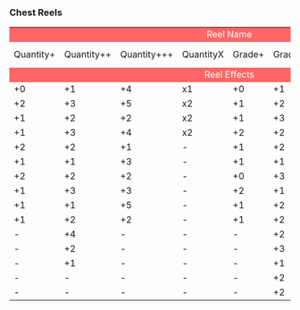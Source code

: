 <h3>Chest Reels</h3>

<!-- This table made by Excel -->
<!-- If you want to modify this table -->
<!-- You can add rows and columns manually -->
<!-- <tr> for rows and <td> for columns -->
<!-- Or go to Repositories of This Wiki -->
<!-- Then go into the folder wiki/en/table_of_contents/excels -->
<!-- Modify data through Excel (don't forget to upload the Excel file to the excels folder) -->

<table>
    <tr>
        <td colspan="9" bgcolor="#ff6666" style="color:#ffffff" align="center">Reel Name</td>
    </tr>
    <tr>
        <td>Quantity+</td>
        <td>Quantity++</td>
        <td>Quantity+++</td>
        <td>QuantityX</td>
        <td>Grade+</td>
        <td>Grade++</td>
        <td>Grade+++</td>
        <td>Money+</td>
        <td>Lucky Item</td>
    </tr>
    <tr>
        <td colspan="9" bgcolor="#ff6666" style="color:#ffffff" align="center">Reel Effects</td>
    </tr>
    <tr>
        <td>+0</td>
        <td>+1</td>
        <td>+4</td>
        <td>x1</td>
        <td>+0</td>
        <td>+1</td>
        <td>+4</td>
        <td>G+20</td>
        <td>x2</td>
    </tr>
    <tr>
        <td>+2</td>
        <td>+3</td>
        <td>+5</td>
        <td>x2</td>
        <td>+1</td>
        <td>+2</td>
        <td>+1</td>
        <td>G+20</td>
        <td>+1</td>
    </tr>
    <tr>
        <td>+1</td>
        <td>+2</td>
        <td>+2</td>
        <td>x2</td>
        <td>+1</td>
        <td>+3</td>
        <td>+3</td>
        <td>G+30</td>
        <td>+1</td>
    </tr>
    <tr>
        <td>+1</td>
        <td>+3</td>
        <td>+4</td>
        <td>x2</td>
        <td>+2</td>
        <td>+2</td>
        <td>+2</td>
        <td>G+20</td>
        <td>+1</td>
    </tr>
    <tr>
        <td>+2</td>
        <td>+2</td>
        <td>+1</td>
        <td>-</td>
        <td>+1</td>
        <td>+2</td>
        <td>+3</td>
        <td>G+20</td>
        <td>G+100</td>
    </tr>
    <tr>
        <td>+1</td>
        <td>+1</td>
        <td>+3</td>
        <td>-</td>
        <td>+1</td>
        <td>+1</td>
        <td>+3</td>
        <td>G+30</td>
        <td>+1</td>
    </tr>
    <tr>
        <td>+2</td>
        <td>+2</td>
        <td>+2</td>
        <td>-</td>
        <td>+0</td>
        <td>+3</td>
        <td>+2</td>
        <td>G+10</td>
        <td>+2</td>
    </tr>
    <tr>
        <td>+1</td>
        <td>+3</td>
        <td>+3</td>
        <td>-</td>
        <td>+2</td>
        <td>+1</td>
        <td>+4</td>
        <td>G+30</td>
        <td>+3</td>
    </tr>
    <tr>
        <td>+1</td>
        <td>+1</td>
        <td>+5</td>
        <td>-</td>
        <td>+1</td>
        <td>+2</td>
        <td>+2</td>
        <td>G+20</td>
        <td>+1</td>
    </tr>
    <tr>
        <td>+1</td>
        <td>+2</td>
        <td>+2</td>
        <td>-</td>
        <td>+1</td>
        <td>+2</td>
        <td>+3</td>
        <td>G+10</td>
        <td>+1</td>
    </tr>
    <tr>
        <td>-</td>
        <td>+4</td>
        <td>-</td>
        <td>-</td>
        <td>-</td>
        <td>+2</td>
        <td>+2</td>
        <td>G+30</td>
        <td>+3</td>
    </tr>
    <tr>
        <td>-</td>
        <td>+2</td>
        <td>-</td>
        <td>-</td>
        <td>-</td>
        <td>+3</td>
        <td>-</td>
        <td>G+10</td>
        <td>+1</td>
    </tr>
    <tr>
        <td>-</td>
        <td>+1</td>
        <td>-</td>
        <td>-</td>
        <td>-</td>
        <td>+1</td>
        <td>-</td>
        <td>G+30</td>
        <td>+1</td>
    </tr>
    <tr>
        <td>-</td>
        <td>-</td>
        <td>-</td>
        <td>-</td>
        <td>-</td>
        <td>+2</td>
        <td>-</td>
        <td>-</td>
        <td>+1</td>
    </tr>
    <tr>
        <td>-</td>
        <td>-</td>
        <td>-</td>
        <td>-</td>
        <td>-</td>
        <td>+2</td>
        <td>-</td>
        <td>-</td>
        <td>+2</td>
    </tr>
</table>
